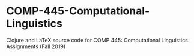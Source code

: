 # COMP-445-Computational-Linguistics
Clojure and LaTeX source code for COMP 445: Computational Linguistics Assignments (Fall 2019)
